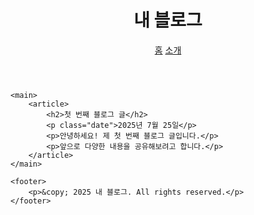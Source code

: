 <!DOCTYPE html>
<html lang="ko">
<head>
    <meta charset="UTF-8">
    <meta name="viewport" content="width=device-width, initial-scale=1.0">
    <title>내 블로그</title>
    <link rel="stylesheet" href="style.css">
</head>
<body>
    <header>
        <h1>내 블로그</h1>
        <nav>
            <a href="index.html">홈</a>
            <a href="about.html">소개</a>
        </nav>
    </header>
    
    <main>
        <article>
            <h2>첫 번째 블로그 글</h2>
            <p class="date">2025년 7월 25일</p>
            <p>안녕하세요! 제 첫 번째 블로그 글입니다.</p>
            <p>앞으로 다양한 내용을 공유해보려고 합니다.</p>
        </article>
    </main>
    
    <footer>
        <p>&copy; 2025 내 블로그. All rights reserved.</p>
    </footer>
</body>
</html>
